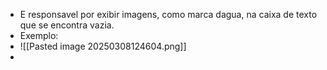 - E responsavel por exibir imagens, como marca dagua, na caixa de texto que se encontra vazia.
- Exemplo:
- ![[Pasted image 20250308124604.png]]
- 
